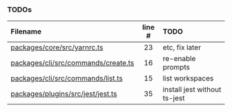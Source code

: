 ### TODOs
| Filename | line # | TODO |
|:------|:------:|:------|
| [packages/core/src/yarnrc.ts](packages/core/src/yarnrc.ts#L23) | 23 | etc, fix later |
| [packages/cli/src/commands/create.ts](packages/cli/src/commands/create.ts#L16) | 16 | re-enable prompts |
| [packages/cli/src/commands/list.ts](packages/cli/src/commands/list.ts#L15) | 15 | list workspaces |
| [packages/plugins/src/jest/jest.ts](packages/plugins/src/jest/jest.ts#L35) | 35 | install jest without ts-jest |
